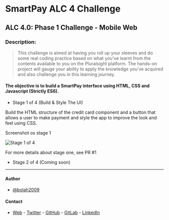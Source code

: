 # SmartPay ALC 4 Challenge

## ALC 4.0: Phase 1 Challenge - Mobile Web


### Description:

> This challenge is aimed at having you roll up your sleeves and do some real coding practice based on what you’ve learnt from the contents available to you on the Pluralsight platform. The hands-on project will gauge your ability to apply the knowledge you’ve acquired and also challenge you in this learning journey. 


#### The objective is to build a SmartPay interface using HTML, CSS and Javascript (Strictly ES6).

- Stage 1 of 4 (Build & Style The UI)

Build the HTML structure of the credit card component and a button that allows a user to make payment and style the app to improve the look and feel using CSS.

Screenshot os stage 1

![Stage 1 of 4](https://user-images.githubusercontent.com/36057474/62360214-384a2c00-b510-11e9-830f-ecf148e0f8d7.png)

For more details about stage one, see PR #1

- Stage 2 of 4 (Coming soon)



----- 

#### Author

- [@bolah2009](https://github.com/bolah2009/)

#### Contact

- [Web](https://bolabuari.com/) - [Twitter](https://twitter.com/bolah2009) - [GitHub](https://github.com/bolah2009/) - [GitLab](https://gitlab.com/bolah2009/) - [LinkedIn](https://www.linkedin.com/in/bolah2009/)
